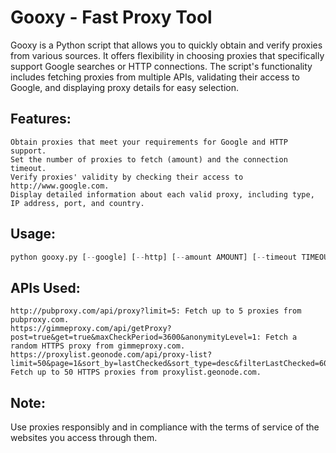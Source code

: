 # Gooxy - Fast Proxy Tool

Gooxy is a Python script that allows you to quickly obtain and verify proxies from various sources. It offers flexibility in choosing proxies that specifically support Google searches or HTTP connections. The script's functionality includes fetching proxies from multiple APIs, validating their access to Google, and displaying proxy details for easy selection.

## Features:

    Obtain proxies that meet your requirements for Google and HTTP support.
    Set the number of proxies to fetch (amount) and the connection timeout.
    Verify proxies' validity by checking their access to http://www.google.com.
    Display detailed information about each valid proxy, including type, IP address, port, and country.

## Usage:
```py
python gooxy.py [--google] [--http] [--amount AMOUNT] [--timeout TIMEOUT]
```

## APIs Used:

    http://pubproxy.com/api/proxy?limit=5: Fetch up to 5 proxies from pubproxy.com.
    https://gimmeproxy.com/api/getProxy?post=true&get=true&maxCheckPeriod=3600&anonymityLevel=1: Fetch a random HTTPS proxy from gimmeproxy.com.
    https://proxylist.geonode.com/api/proxy-list?limit=50&page=1&sort_by=lastChecked&sort_type=desc&filterLastChecked=60: Fetch up to 50 HTTPS proxies from proxylist.geonode.com.

## Note:

Use proxies responsibly and in compliance with the terms of service of the websites you access through them.
